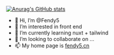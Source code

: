 [![Anurag's GitHub stats](https://github-readme-stats.vercel.app/api?username=Fendy5)](https://github.com/anuraghazra/github-readme-stats)

- 👋 Hi, I’m @Fendy5
- 👀 I’m interested in front end
- 🌱 I’m currently learning nuxt + tailwind
- 💞️ I’m looking to collaborate on ...
- 📫 My home page is [fendy5.cn](https://fendy5.cn)
